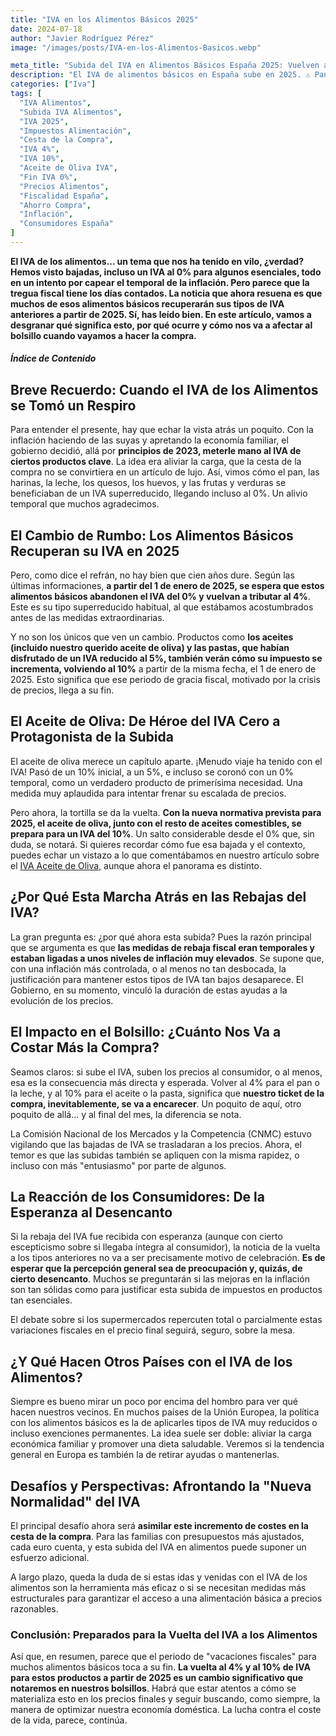 ```yaml
---
title: "IVA en los Alimentos Básicos 2025"
date: 2024-07-18
author: "Javier Rodríguez Pérez"
image: "/images/posts/IVA-en-los-Alimentos-Basicos.webp"

meta_title: "Subida del IVA en Alimentos Básicos España 2025: Vuelven al 4% y 10%"
description: "El IVA de alimentos básicos en España sube en 2025. ⚠️ Pan, leche y huevos al 4% 🍞🥛; aceite y pasta al 10% 🫒🍝. ¿Cómo afectará a tu compra? "
categories: ["Iva"]
tags: [
  "IVA Alimentos",
  "Subida IVA Alimentos",
  "IVA 2025",
  "Impuestos Alimentación",
  "Cesta de la Compra",
  "IVA 4%",
  "IVA 10%",
  "Aceite de Oliva IVA",
  "Fin IVA 0%",
  "Precios Alimentos",
  "Fiscalidad España",
  "Ahorro Compra",
  "Inflación",
  "Consumidores España"
]
---
```


**El IVA de los alimentos... un tema que nos ha tenido en vilo, ¿verdad? Hemos visto bajadas, incluso un IVA al 0% para algunos esenciales, todo en un intento por capear el temporal de la inflación. Pero parece que la tregua fiscal tiene los días contados. La noticia que ahora resuena es que muchos de esos alimentos básicos recuperarán sus tipos de IVA anteriores a partir de 2025. Sí, has leído bien. En este artículo, vamos a desgranar qué significa esto, por qué ocurre y cómo nos va a afectar al bolsillo cuando vayamos a hacer la compra.**

##### Índice de Contenido

## Breve Recuerdo: Cuando el IVA de los Alimentos se Tomó un Respiro

Para entender el presente, hay que echar la vista atrás un poquito. Con la inflación haciendo de las suyas y apretando la economía familiar, el gobierno decidió, allá por **principios de 2023, meterle mano al IVA de ciertos productos clave**. La idea era aliviar la carga, que la cesta de la compra no se convirtiera en un artículo de lujo. Así, vimos cómo el pan, las harinas, la leche, los quesos, los huevos, y las frutas y verduras se beneficiaban de un IVA superreducido, llegando incluso al 0%. Un alivio temporal que muchos agradecimos.

## El Cambio de Rumbo: Los Alimentos Básicos Recuperan su IVA en 2025

Pero, como dice el refrán, no hay bien que cien años dure. Según las últimas informaciones, **a partir del 1 de enero de 2025, se espera que estos alimentos básicos abandonen el IVA del 0% y vuelvan a tributar al 4%**. Este es su tipo superreducido habitual, al que estábamos acostumbrados antes de las medidas extraordinarias.

Y no son los únicos que ven un cambio. Productos como **los aceites (incluido nuestro querido aceite de oliva) y las pastas, que habían disfrutado de un IVA reducido al 5%, también verán cómo su impuesto se incrementa, volviendo al 10%** a partir de la misma fecha, el 1 de enero de 2025. Esto significa que ese periodo de gracia fiscal, motivado por la crisis de precios, llega a su fin.

## El Aceite de Oliva: De Héroe del IVA Cero a Protagonista de la Subida

El aceite de oliva merece un capítulo aparte. ¡Menudo viaje ha tenido con el IVA! Pasó de un 10% inicial, a un 5%, e incluso se coronó con un 0% temporal, como un verdadero producto de primerísima necesidad. Una medida muy aplaudida para intentar frenar su escalada de precios.

Pero ahora, la tortilla se da la vuelta. **Con la nueva normativa prevista para 2025, el aceite de oliva, junto con el resto de aceites comestibles, se prepara para un IVA del 10%**. Un salto considerable desde el 0% que, sin duda, se notará. Si quieres recordar cómo fue esa bajada y el contexto, puedes echar un vistazo a lo que comentábamos en nuestro artículo sobre el [IVA Aceite de Oliva](https://calculadora-de-iva.es/iva-aceite-de-oliva), aunque ahora el panorama es distinto.

## ¿Por Qué Esta Marcha Atrás en las Rebajas del IVA?

La gran pregunta es: ¿por qué ahora esta subida? Pues la razón principal que se argumenta es que **las medidas de rebaja fiscal eran temporales y estaban ligadas a unos niveles de inflación muy elevados**. Se supone que, con una inflación más controlada, o al menos no tan desbocada, la justificación para mantener estos tipos de IVA tan bajos desaparece. El Gobierno, en su momento, vinculó la duración de estas ayudas a la evolución de los precios.

## El Impacto en el Bolsillo: ¿Cuánto Nos Va a Costar Más la Compra?

Seamos claros: si sube el IVA, suben los precios al consumidor, o al menos, esa es la consecuencia más directa y esperada. Volver al 4% para el pan o la leche, y al 10% para el aceite o la pasta, significa que **nuestro ticket de la compra, inevitablemente, se va a encarecer**. Un poquito de aquí, otro poquito de allá... y al final del mes, la diferencia se nota.

La Comisión Nacional de los Mercados y la Competencia (CNMC) estuvo vigilando que las bajadas de IVA se trasladaran a los precios. Ahora, el temor es que las subidas también se apliquen con la misma rapidez, o incluso con más "entusiasmo" por parte de algunos.

## La Reacción de los Consumidores: De la Esperanza al Desencanto

Si la rebaja del IVA fue recibida con esperanza (aunque con cierto escepticismo sobre si llegaba íntegra al consumidor), la noticia de la vuelta a los tipos anteriores no va a ser precisamente motivo de celebración. **Es de esperar que la percepción general sea de preocupación y, quizás, de cierto desencanto**. Muchos se preguntarán si las mejoras en la inflación son tan sólidas como para justificar esta subida de impuestos en productos tan esenciales.

El debate sobre si los supermercados repercuten total o parcialmente estas variaciones fiscales en el precio final seguirá, seguro, sobre la mesa.

## ¿Y Qué Hacen Otros Países con el IVA de los Alimentos?

Siempre es bueno mirar un poco por encima del hombro para ver qué hacen nuestros vecinos. En muchos países de la Unión Europea, la política con los alimentos básicos es la de aplicarles tipos de IVA muy reducidos o incluso exenciones permanentes. La idea suele ser doble: aliviar la carga económica familiar y promover una dieta saludable. Veremos si la tendencia general en Europa es también la de retirar ayudas o mantenerlas.

## Desafíos y Perspectivas: Afrontando la "Nueva Normalidad" del IVA

El principal desafío ahora será **asimilar este incremento de costes en la cesta de la compra**. Para las familias con presupuestos más ajustados, cada euro cuenta, y esta subida del IVA en alimentos puede suponer un esfuerzo adicional.

A largo plazo, queda la duda de si estas idas y venidas con el IVA de los alimentos son la herramienta más eficaz o si se necesitan medidas más estructurales para garantizar el acceso a una alimentación básica a precios razonables.

### Conclusión: Preparados para la Vuelta del IVA a los Alimentos

Así que, en resumen, parece que el periodo de "vacaciones fiscales" para muchos alimentos básicos toca a su fin. **La vuelta al 4% y al 10% de IVA para estos productos a partir de 2025 es un cambio significativo que notaremos en nuestros bolsillos**. Habrá que estar atentos a cómo se materializa esto en los precios finales y seguir buscando, como siempre, la manera de optimizar nuestra economía doméstica. La lucha contra el coste de la vida, parece, continúa.